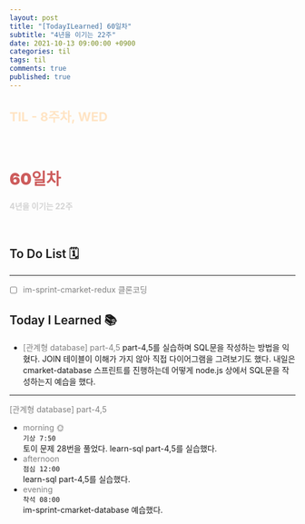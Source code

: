 ```yaml
---
layout: post
title: "[TodayILearned] 60일차"
subtitle: "4년을 이기는 22주"
date: 2021-10-13 09:00:00 +0900
categories: til
tags: til
comments: true
published: true
---
```


## <span style="color:Bisque;font-size: 22px">TIL - 8주차, WED</span>

<br />

# **<span style="font-weight:900;color:indianred">60일차</span>**

**<span style="color:lightgray">4년을 이기는 22주</span>**

<br />

## <span style="font-weight:600">To Do List</span> 🗓

---

- [ ] <span style="color:gray">im-sprint-cmarket-redux 클론코딩</span>

## <span style="font-weight:600">Today I Learned</span> 📚

- <span style="color:gray">[관계형 database] part-4,5</span>
  part-4,5를 실습하며 SQL문을 작성하는 방법을 익혔다. JOIN 테이블이 이해가 가지 않아 직접 다이어그램을 그려보기도 했다. 내일은 cmarket-database 스프린트를 진행하는데 어떻게 node.js 상에서 SQL문을 작성하는지 예습을 했다.

---

<span style="color:gray">[관계형 database] part-4,5</span>

- <span style="color:gray">morning 🌞</span> <br>
  `기상 7:50` <br>
  토이 문제 28번을 풀었다. learn-sql part-4,5를 실습했다.
- <span style="color:gray">afternoon</span> <br>
  `점심 12:00`<br>
  learn-sql part-4,5를 실습했다.
- <span style="color:gray">evening</span> <br>
  `착석 08:00`<br>
  im-sprint-cmarket-database 예습했다.
